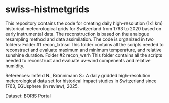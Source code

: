 # swiss-histmetgrids
This repository contains the code for creating daily high-resolution (1x1 km) historical meteorological grids for Switzerland from 1763 to 2020 based on early instrumental data.
The reconstruction is based on the analogue resampling method and data assimilation. 
The code is organized in two folders:
Folder #1 recon_txtnsd
This folder contains all the scripts needed to reconstruct and evaluate maximum and minimum temperature, and relative sunshine duration.
Folder #2 recon_wsrh
This folder contains all the scripts needed to reconstruct and evaluate uv-wind compenents and relative humidity. 

References:
Imfeld N., Brönnimann S.: A daily gridded high-resolution meteorological data set for historical impact studies in Switzerland since 1763, EGUsphere (in review), 2025.

Dataset:
BORIS Portal
